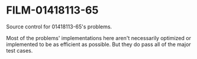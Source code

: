 # FILM-01418113-65
Source control for 01418113-65's problems.

Most of the problems' implementations here aren't necessarily optimized or implemented to be as efficient as possible. But they do pass all of the major test cases.
